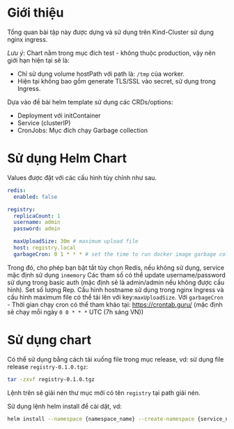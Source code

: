 # Giới thiệu
Tổng quan bài tập này được dựng và sử dụng trên Kind-Cluster sử dụng nginx ingress.

*Lưu ý*: Chart nằm trong mục đích test - không thuộc production, vậy nên giới hạn hiện tại sẽ là:
- Chỉ sử dụng volume hostPath với path là: `/tmp` của worker.
- Hiện tại không bao gồm generate TLS/SSL vào secret, sử dụng trong Ingress.

Dựa vào đề bài helm template sử dụng các CRDs/options:
- Deployment với initContainer 
- Service (clusterIP)
- CronJobs: Mục đích chạy Garbage collection


# Sử dụng Helm Chart 

Values được đặt với các cấu hình tùy chỉnh như sau.
```yaml
redis:
  enabled: false

registry:
  replicaCount: 1
  username: admin
  password: admin

  maxUploadSize: 30m # maximum upload file
  host: registry.local
  garbageCron: 0 1 * * * # set the time to run docker image garbage collection, default is run daily at 00:00 AM
```

Trong đó, cho phép bạn bật tắt tùy chọn Redis, nếu không sử dụng, service mặc định sử dụng `inmemory`
Các tham số có thể update username/password sử dụng trong basic auth (mặc định sẽ là admin/admin nếu không được cấu hình). Set số lượng Rep. Cấu hình hostname sử dụng trong nginx Ingress và cấu hình maximum file có thể tải lên với key:`maxUploadSize`. Với `garbageCron` - Thời gian chạy cron có thể tham khảo tại: https://crontab.guru/ (mặc định sẽ chạy mỗi ngày `0 0 * * *` UTC (7h sáng VN))

# Sử dụng chart

Có thể sử dụng bằng cách tải xuống file trong mục release, vd: sử dụng file release `registry-0.1.0.tgz`:

```sh
tar -zxvf registry-0.1.0.tgz
```
Lệnh trên sẽ giải nén thư mục mới có tên `registry` tại path giải nén.

Sử dụng lệnh helm install để cài dặt, vd:
```sh
helm install --namespace {namespace_name} --create-namespace {service_name} registry 
```

